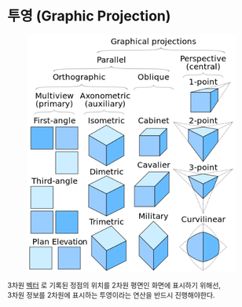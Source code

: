 # 투영 (Graphic Projection)

<figure><img src="../.gitbook/assets/image.png" alt=""><figcaption></figcaption></figure>

3차원 [벡터](vector.md) 로 기록된 정점의 위치를 2차원 평면인 화면에 표시하기 위해선, \
3차원 정보를 2차원에 표시하는 투영이라는 연산을 반드시 진행해야한다.

